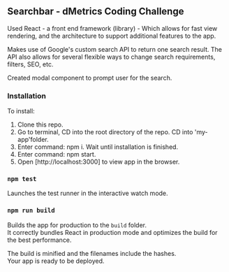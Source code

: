 

## Searchbar - dMetrics Coding Challenge

Used React - a front end framework (library) - Which allows for fast view rendering, and the architecture to support additional features to the app.

Makes use of Google's custom search API to return one search result. The API also allows for several flexible ways to change search requirements, filters, SEO, etc.

Created modal component to prompt user for the search.

### Installation

To install: 
1. Clone this repo.
2. Go to terminal, CD into the root directory of the repo. CD into 'my-app'folder.
3. Enter command: npm i. Wait until installation is finished. 
4. Enter command: npm start.
5. Open [http://localhost:3000] to view app in the browser.


### `npm test`

Launches the test runner in the interactive watch mode.<br>

### `npm run build`

Builds the app for production to the `build` folder.<br>
It correctly bundles React in production mode and optimizes the build for the best performance.

The build is minified and the filenames include the hashes.<br>
Your app is ready to be deployed.


